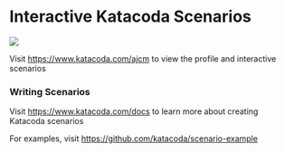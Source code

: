 # Interactive Katacoda Scenarios

[![](http://shields.katacoda.com/katacoda/ajcm/count.svg)](https://www.katacoda.com/ajcm "Get your profile on Katacoda.com")

Visit https://www.katacoda.com/ajcm to view the profile and interactive scenarios

### Writing Scenarios
Visit https://www.katacoda.com/docs to learn more about creating Katacoda scenarios

For examples, visit https://github.com/katacoda/scenario-example
